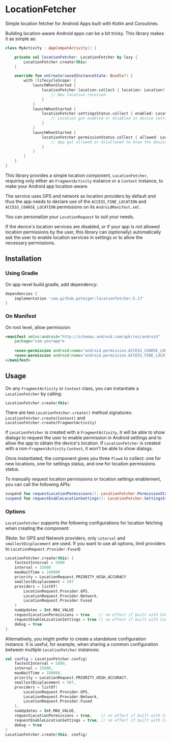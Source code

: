 # LocationFetcher

Simple location fetcher for Android Apps built with Kotlin and Coroutines.

Building location-aware Android apps can be a bit tricky. This library makes it as simple as:

```kotlin
class MyActivity : AppCompatActivity() {

    private val locationFetcher: LocationFetcher by lazy {
        LocationFetcher.create(this)
    }

    override fun onCreate(savedInstanceState: Bundle?) {
        with (lifecycleScope) {
            launchWhenStarted {
                locationFetcher.location.collect { location: Location? ->
                    // New location received.
                }
            }
            launchWhenStarted {
                locationFetcher.settingsStatus.collect { enabled: LocationFetcher.SettingsStatus ->
                    // Location got enabled or disabled in device settings.
                }
            }
            launchWhenStarted {
                locationFetcher.permissionStatus.collect { allowed: LocationFetcher.PermissionStatus ->
                    // App got allowed or disallowed to know the device's location.
                }
            }
        }
    }
}
```

This library provides a simple location component, `LocationFetcher`, requiring only either an `FragmentActivity` instance or a `Context` instance, to make your Android app location-aware.

The service uses GPS and network as location providers by default and thus the app needs to declare use of the `ACCESS_FINE_LOCATION` and `ACCESS_COARSE_LOCATION` permissions on its `AndroidManifest.xml`.

You can personalize your `LocationRequest` to suit your needs.

If the device's location services are disabled, or if your app is not allowed location permissions by the user, this library can (optionally) automatically ask the user to enable location services in settings or to allow the necessary permissions.

## Installation

### Using Gradle

On app-level build.gradle, add dependency:

```groovy
dependencies {
    implementation 'com.github.psteiger:locationfetcher:5.17'
}
```

### On Manifest

On root level, allow permission:

```xml
<manifest xmlns:android="http://schemas.android.com/apk/res/android"
    package="com.yourapp">
    
    <uses-permission android:name="android.permission.ACCESS_COARSE_LOCATION" />
    <uses-permission android:name="android.permission.ACCESS_FINE_LOCATION" />
</manifest>
```

## Usage

On any `FragmentActivity` or `Context` class, you can instantiate a `LocationFetcher` by calling:

```kotlin
LocationFetcher.create(this)
```

There are two `LocationFetcher.create()` method signatures: `LocationFetcher.create(Context)` and `LocationFetcher.create(FragmentActivity)`

If `LocationFetcher` is created with a `FragmentActivity`, it will be able to show dialogs to request the user to enable permission in Android settings and to allow the app to obtain the device's location. If `LocationFetcher` is created with a non-`FragmentActivity` `Context`, it won't be able to show dialogs.

Once instantiated, the component gives you three `Flow`s to collect: one for new locations, one for settings status, and one for location permissions status.

To manually request location permissions or location settings enablement, you can call the following APIs:

```kotlin
suspend fun requestLocationPermissions(): LocationFetcher.PermissionStatus
suspend fun requestEnableLocationSettings(): LocationFetcher.SettingsStatus
```

### Options

`LocationFetcher` supports the following configurations for location fetching when creating the component:

(Note: for GPS and Network providers, only `interval` and `smallestDisplacement` are used. If you want to use all options, limit providers to `LocationRequest.Provider.Fused`)

```kotlin
LocationFetcher.create(this) {
    fastestInterval = 5000
    interval = 15000
    maxWaitTime = 100000
    priority = LocationRequest.PRIORITY_HIGH_ACCURACY
    smallestDisplacement = 50f
    providers = listOf(
        LocationRequest.Provider.GPS,
        LocationRequest.Provider.Network, 
        LocationRequest.Provider.Fused
    )
    numUpdates = Int.MAX_VALUE
    requestLocationPermissions = true    // no effect if built with Context
    requestEnableLocationSettings = true // no effect if built with Context
    debug = true
}
```

Alternatively, you might prefer to create a standalone configuration instance. It is useful, for example, when sharing a common configuration between multiple `LocationFetcher` instances:

```kotlin
val config = LocationFetcher.config(
    fastestInterval = 5000,
    interval = 15000,
    maxWaitTime = 100000,
    priority = LocationRequest.PRIORITY_HIGH_ACCURACY,
    smallestDisplacement = 50f,
    providers = listOf(
        LocationRequest.Provider.GPS,
        LocationRequest.Provider.Network,
        LocationRequest.Provider.Fused
    ),
    numUpdates = Int.MAX_VALUE,
    requestLocationPermissions = true,    // no effect if built with Context
    requestEnableLocationSettings = true, // no effect if built with Context
    debug = true
)
LocationFetcher.create(this, config)
```

